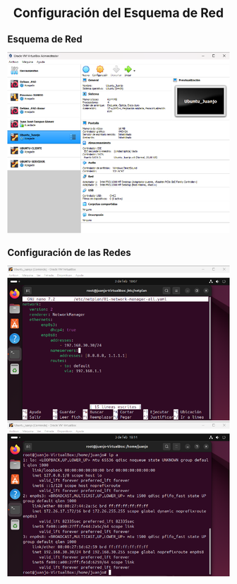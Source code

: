 ### <h1 align="center"> Configuración del Esquema de Red </h1>
## Esquema de Red
![Tarjetas de red](./Img/captura1.png) 
## Configuración de las Redes
![Configuración de red](./Img/captura2.png)
![Comprobación de red](./Img/captura3.png)
